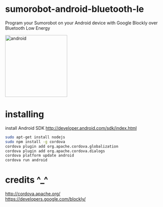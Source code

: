 # sumorobot-android-bluetooth-le
Program your Sumorobot on your Android device with Google Blockly over Bluetooth Low Energy

<img src="https://lh3.googleusercontent.com/-BDt1BLu45js/VOxYFC8KQzI/AAAAAAAAOlE/s_gsMfzwGZU/w1467-h917-no/Screenshot_2015-02-24-11-51-09.png" alt="android" height="200px">

# installing
install Android SDK http://developer.android.com/sdk/index.html
```bash
sudo apt-get install nodejs
sudo npm install -g cordova
cordova plugin add org.apache.cordova.globalization
cordova plugin add org.apache.cordova.dialogs
cordova platform update android
cordova run android
```

# credits ^_^
http://cordova.apache.org/ <br/>
https://developers.google.com/blockly/
